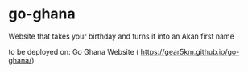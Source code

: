 # go-ghana
Website that takes your birthday and turns it into an Akan first name

to be deployed on: Go Ghana Website ( https://gear5km.github.io/go-ghana/)
